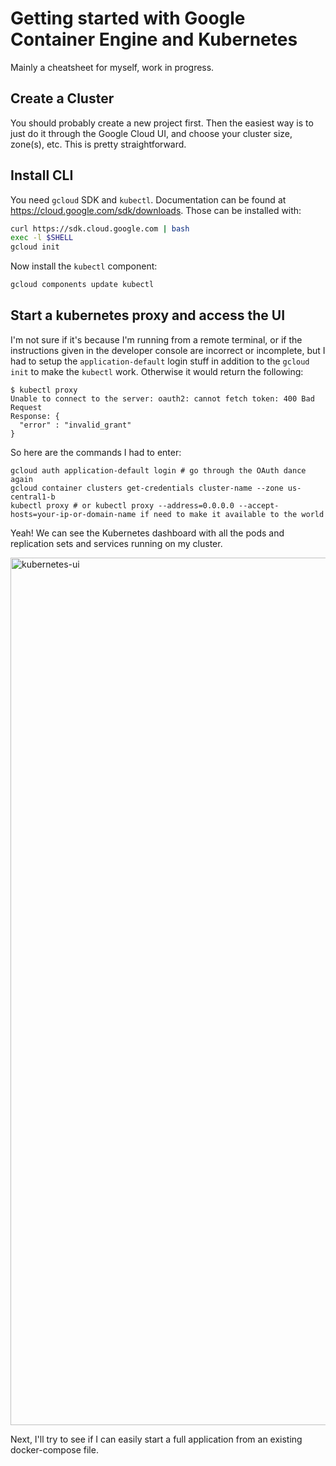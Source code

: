 # Getting started with Google Container Engine and Kubernetes

Mainly a cheatsheet for myself, work in progress.

## Create a Cluster

You should probably create a new project first.
Then the easiest way is to just do it through the Google Cloud UI, and choose your cluster size, zone(s), etc. This is pretty straightforward.

## Install CLI

You need `gcloud` SDK and `kubectl`. Documentation can be found at https://cloud.google.com/sdk/downloads. Those can be installed with:

```bash
curl https://sdk.cloud.google.com | bash
exec -l $SHELL
gcloud init
```

Now install the `kubectl` component:

```bash
gcloud components update kubectl
```

## Start a kubernetes proxy and access the UI

I'm not sure if it's because I'm running from a remote terminal, or if the instructions given in the developer console are incorrect or incomplete, but I had to setup the `application-default` login stuff in addition to the `gcloud init` to make the `kubectl` work. Otherwise it would return the following:

```
$ kubectl proxy
Unable to connect to the server: oauth2: cannot fetch token: 400 Bad Request
Response: {
  "error" : "invalid_grant"
}
```

So here are the commands I had to enter:

```
gcloud auth application-default login # go through the OAuth dance again
gcloud container clusters get-credentials cluster-name --zone us-central1-b
kubectl proxy # or kubectl proxy --address=0.0.0.0 --accept-hosts=your-ip-or-domain-name if need to make it available to the world
```

Yeah! We can see the Kubernetes dashboard with all the pods and replication sets and services running on my cluster.

<img width="1388" alt="kubernetes-ui" src="https://cloud.githubusercontent.com/assets/6114/20731939/62652798-b684-11e6-8617-3736d99b7117.png">

Next, I'll try to see if I can easily start a full application from an existing docker-compose file.
